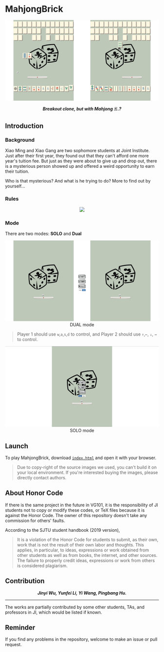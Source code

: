 # MahjongBrick

<p align="center">
	<img src="https://github.com/sleepymalc/MahjongBrick/blob/master/TC/play.png"/>
</p>

<p align="center"><b><i>
	Breakout clone, but with Mahjong 🀄️..?
</i></b></p>

## Introduction

### Background

Xiao Ming and Xiao Gang are two sophomore students at Joint Institute. Just after their first year, they found out that they can't afford one more year's tuition fee. But just as they were about to give up and drop out, there is a mysterious person showed up and offered a weird opportunity to earn their tuition.

Who is that mysterious? And what is he trying to do? More to find out by yourself...

### Rules

<p align="center">
	<img src="https://github.com/sleepymalc/MahjongBrick/blob/master/src/img/rule2.png"/>
</p>

### Mode

There are two modes: **SOLO** and **Dual**

<p align="center">
	<img src="https://github.com/sleepymalc/MahjongBrick/blob/master/demo/dual.png"/>
	DUAL mode
</p>

> Player 1 should use `w`,`a`,`s`,`d` to control, and Player 2 should use `↑`,`←`, `↓`, `→` to control.

<p align="center">
	<img src="https://github.com/sleepymalc/MahjongBrick/blob/master/TC/solo.png"/>
	SOLO mode
</p>

## Launch

To play MahjongBrick, download [`index.html`](https://github.com/sleepymalc/MahjongBrick/blob/master/index.html) and open it with your browser.
> Due to copy-right of the source images we used, you can't build it on your local environment. If you're interested buying the images, please directly contact authors.

## About Honor Code

If there is the same project in the future in VG101, it is the responsibility of JI students not to copy or modify these codes, or TeX files because it is against the Honor Code. The owner of this repository doesn't take any commission for others' faults.

According to the SJTU student handbook (2019 version),

> It is a violation of the Honor Code for students to submit, as their own, work that is not the result of their own labor and thoughts. This applies, in particular, to ideas, expressions or work obtained from other students as well as from books, the internet, and other sources. The failure to properly credit ideas, expressions or work from others is considered plagiarism.

## Contribution

<p align="center"><b><i>
	Jinyi Wu, Yunfei Li, Yi Wang, Pingbang Hu.
</i></b></p>

---

The works are partially contributed by some other students, TAs, and professors in JI, which would be listed if known.

## Reminder

If you find any problems in the repository, welcome to make an issue or pull request.
